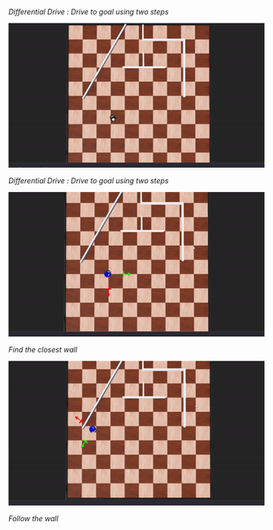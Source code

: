   *Differential Drive : Drive to goal using two steps* <p>
![Alt Text](../Documentation/Images/diff_drive.gif)<p>
  *Differential Drive : Drive to goal using two steps* <p>
![Alt Text](../Documentation/Images/closest_point.gif)<p>
  *Find the closest wall* <p>
![Alt Text](../Documentation/Images/wall_following.gif)<p>
  *Follow the wall*
